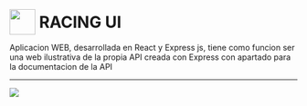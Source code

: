 # <image src="./public/assets/RacingUI.svg" id="img"/>  RACING UI
<style> #img { width: 45px; position: relative; top: 12px} </style>
Aplicacion WEB, desarrollada en React y Express js, tiene como funcion ser una web ilustrativa de la propia API creada con Express con apartado para la documentacion de la API

--------------------------
<image src="./src/Api Maquetado.png">

